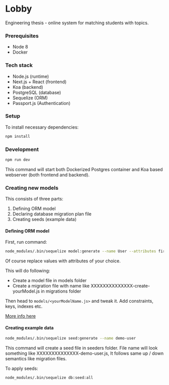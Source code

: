 # Lobby

Engineering thesis - online system for matching students with topics.

### Prerequisites

* Node 8
* Docker

### Tech stack

* Node.js (runtime)
* Next.js + React (frontend)
* Koa (backend)
* PostgreSQL (database)
* Sequelize (ORM)
* Passport.js (Authentication)

### Setup

To install necessary dependencies:

```bash
npm install
```

### Development

```bash
npm run dev
```

This command will start both Dockerized Postgres container and Koa based
webserver (both frontend and backend).

### Creating new models

This consists of three parts:

1. Defining ORM model
2. Declaring database migration plan file
3. Creating seeds (example data)

#### Defining ORM model

First, run command:

```bash
node_modules/.bin/sequelize model:generate --name User --attributes firstName:string,lastName:string,email:string
```

Of course replace values with attributes of your choice.

This will do following:

* Create a model file in models folder
* Create a migration file with name like XXXXXXXXXXXXXX-create-yourModel.js in
  migrations folder

Then head to `models/<yourModelName.js>` and tweak it. Add constraints, keys,
indexes etc.

[More info here](http://docs.sequelizejs.com/manual/tutorial/models-definition.html)

#### Creating example data

```bash
node_modules/.bin/sequelize seed:generate --name demo-user
```

This command will create a seed file in seeders folder. File name will look
something like XXXXXXXXXXXXXX-demo-user.js, It follows same up / down semantics
like migration files.

To apply seeds:

```bash
node_modules/.bin/sequelize db:seed:all
```
